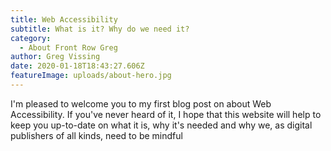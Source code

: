 ```yaml
---
title: Web Accessibility
subtitle: What is it? Why do we need it?
category:
  - About Front Row Greg
author: Greg Vissing
date: 2020-01-18T18:43:27.606Z
featureImage: uploads/about-hero.jpg
---
```

I'm pleased to welcome you to my first blog post on about Web Accessibility. If you've never heard of it, I hope that this website will help to keep you up-to-date on what it is, why it's needed and why we, as digital publishers of all kinds, need to be mindful
